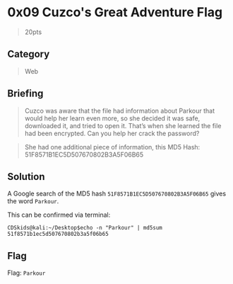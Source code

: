 # 0x09 Cuzco's Great Adventure Flag
> 20pts

## Category
> Web

## Briefing
> Cuzco was aware that the file had information about Parkour that would help her learn even more, so she decided it was safe, downloaded it, and tried to open it. That’s when she learned the file had been encrypted. Can you help her crack the password?

> She had one additional piece of information, this MD5 Hash: 51F8571B1EC5D507670802B3A5F06B65

## Solution
A Google search of the MD5 hash `51F8571B1EC5D507670802B3A5F06B65` gives the word `Parkour`. 

This can be confirmed via terminal:

```console
CDSkids@kali:~/Desktop$echo -n "Parkour" | md5sum
51f8571b1ec5d507670802b3a5f06b65
```

## Flag
Flag: `Parkour`